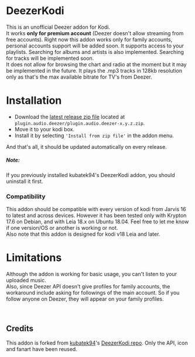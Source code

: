 # DeezerKodi
This is an unofficial Deezer addon for Kodi.  
It works **only for premium account** (Deezer doesn't allow streaming from free accounts).
Right now this addon works only for family accounts, personal accounts support will be added soon.
It supports access to your playlists. Searching for albums and artists is also implemented.
Searching for tracks will be implemented soon.  
It does not allow for browsing the chart and radio at the moment but it may be implemented in the future.
It plays the .mp3 tracks in 128kb resolution only as that's the max available bitrate for TV's from Deezer.


# Installation
* Download the [latest release zip file](https://raw.githubusercontent.com/Valentin271/DeezerKodi/master/plugin.audio.deezer/plugin.audio.deezer-0.0.6.zip) located at `plugin.audio.deezer/plugin.audio.deezer-x.y.z.zip`.
* Move it to your kodi box.
* Install it by selecting `'Install from zip file'` in the addon menu.

And that's all, it should be updated automatically on every release.

##### Note:
If you previously installed kubatek94's DeezerKodi addon, you should uninstall it first.

### Compatibility
This addon should be compatible with every version of kodi from Jarvis 16 to latest and across devices. However it has been tested only with Krypton 17.6 on Debian, and with Leia 18.x on Ubuntu 18.04.
Feel free to let me know if one version/OS or another is working or not.  
Also note that this addon is designed for kodi v18 Leia and later.

# Limitations
Although the addon is working for basic usage, you can't listen to your uploaded music.  
Also, since Deezer API doesn't give profiles for family accounts, the workaround include asking for followings of the main account.
So if you follow anyone on Deezer, they will appear on your family profiles.

<br>

## Credits
This addon is forked from [kubatek94](https://github.com/kubatek94)'s [DeezerKodi repo](https://github.com/kubatek94/DeezerKodi).
Only the API, icon and fanart have been reused.
